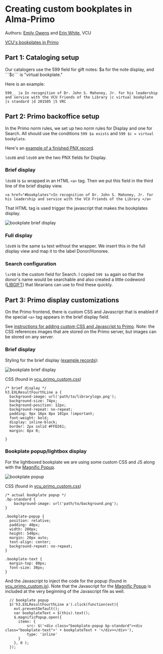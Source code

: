 # Creating custom bookplates in Alma-Primo

Authors: [Emily Owens](mailto:eaowens@vcu.edu) and [Erin White](mailto:erwhite@vcu.edu), VCU

[VCU's bookplates in Primo](http://search.library.vcu.edu/primo_library/libweb/action/dlSearch.do?institution=VCU&vid=VCU&search_scope=all_scope&dym=true&query=any,contains,libgift)

## Part 1: Cataloging setup

Our catalogers use the 599 field for gift notes: $a for the note display, and ```$c``` is "virtual bookplate." 

Here is an example:

```
599__ |a In recognition of Dr. John S. Mahoney, Jr. for his leadership and service with the VCU Friends of the Library |c virtual bookplate |s standard |d 201505 |5 VRC
```
## Part 2: Primo backoffice setup
In the Primo norm rules, we set up two norm rules for Display and one for Search. All should use the conditions ```599 $a exists``` and ```599 $c = virtual bookplate```.

Here's an [example of a finished PNX record](http://goo.gl/M5anVG).

```lds08``` and ```lds09``` are the two PNX fields for Display. 

### Brief display
```lds08``` is ```$a``` wrapped in an HTML ```<a>``` tag. Then we put this field in the third line of the brief display view. 

```<a href="#bookplates">In recognition of Dr. John S. Mahoney, Jr. for his leadership and service with the VCU Friends of the Library </a>```

That HTML tag is used trigger the javascript that makes the bookplates display.

![bookplate brief display](http://vculibraries.github.io/alma-primo-customizations/readme-images/bookplate-briefdisplay.png)

### Full display
```lds09``` is the same ```$a``` text without the wrapper. We insert this in the full display view and map it to the label Donor/Honoree.

### Search configuration
```lsr08``` is the custom field for Search. I copied ```599 $a``` again so that the donor's name would be searchable and also created a little codeword ([LIBGIFT](http://search.library.vcu.edu/primo_library/libweb/action/dlSearch.do?institution=VCU&vid=VCU&search_scope=all_scope&dym=true&query=any,contains,libgift)) that librarians can use to find these quickly.

## Part 3: Primo display customizations

On the Primo frontend, there is custom CSS and Javascript that is enabled if  the special ```<a>``` tag appears in the brief display field. 

See [instructions for adding custom CSS and Javascript to Primo](updating-themes.md). Note: the CSS references images that are stored on the Primo server, but images can be stored on any server.

### Brief display 

Styling for the brief display ([example records](http://search.library.vcu.edu/primo_library/libweb/action/dlSearch.do?institution=VCU&vid=VCU&search_scope=all_scope&dym=true&query=any,contains,libgift)):

![bookplate brief display](http://vculibraries.github.io/alma-primo-customizations/readme-images/bookplate-briefdisplay.png)

CSS (found in [vcu_primo_custom.css](vcu_primo_custom.css))

```
/* brief display */
h3.EXLResultFourthLine a {
  background-image: url('path/to/librarylogo.png');
  background-size: 74px;
  background-position: 12px;
  background-repeat: no-repeat;
  padding: 9px 16px 8px 101px !important;
  font-weight: bold;
  display: inline-block;
  border: 2px solid #FFD261;
  margin: 8px 0;

}
```
### Bookplate popup/lightbox display

For the lightboxed bookplate we are using some custom CSS and JS along with the [Magnific Popup](http://dimsemenov.com/plugins/magnific-popup/).

![bookplate popup](http://vculibraries.github.io/alma-primo-customizations/readme-images/bookplate-popup.png)

CSS (found in [vcu_primo_custom.css](vcu_primo_custom.css))

```
/* actual bookplate popup */
.bp-standard {
    background-image: url('path/to/background.png');
}

.bookplate-popup {
  position: relative;
  padding: 40px;
  width: 280px;
  height: 540px;
  margin: 20px auto;
  text-align: center;
  background-repeat: no-repeat;
}

.bookplate-text {
  margin-top: 80px;
  font-size: 30px;
}
```

And the Javascript to inject the code for the popup (found in [vcu_primo_custom.js](vcu_primo_custom.js)). Note that the Javascript for the [Magnific Popup](http://dimsemenov.com/plugins/magnific-popup/) is included at the very beginning of the Javascript file as well.

```
  // bookplate popup
  $('h3.EXLResultFourthLine a').click(function(evt){
    evt.preventDefault();
    var bookplateText = $(this).text();
    $.magnificPopup.open({
      items: {
          src: $('<div class="bookplate-popup bp-standard"><div class="bookplate-text">' + bookplateText + '</div></div>'),
          type: 'inline'
      }
    }, 0 );
  });
```




